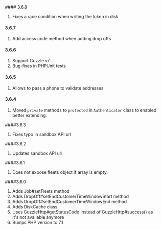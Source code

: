 #### 3.6.8

1. Fixes a race condition when writing the token in disk

#### 3.6.7

1. Add access code method when adding drop offs

#### 3.6.6

1. Support Guzzle v7
2. Bug-fixes in PHPUnit tests

#### 3.6.5

1. Allows to pass a phone to validate addresses

#### 3.6.4

1. Moved `private` methods to `protected` in `Authenticator` class to enabled better extending.

####3.6.3

1. Fixes typo in sandbox API url

####3.6.2

1. Updates sandbox API url

####3.6.1

1. Does not expose fleets object if array is empty.

####3.6.0

1. Adds Job#setFleets method
2. Adds DropOff#setEndCustomerTimeWindowStart method
3. Adds DropOff#setEndCustomerTimeWindowEnd method
4. Adds DiskCache class
5. Uses GuzzleHttp#getStatusCode instead of GuzzleHttp#success() as it's not available anymore
6. Bumps PHP version to 7.1
